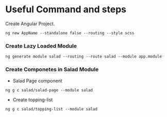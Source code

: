 
# Useful Command and steps

Create Angular Project. 
```
ng new AppName --standalone false --routing --style scss
```

### Create Lazy Loaded Module 

```
ng generate module salad --routing --route salad --module app.module
```

### Create Componetes in Salad Module
- Salad Page component
```
ng g c salad/salad-page --module salad 
```

- Create topping-list
```
ng g c salad/topping-list --module salad
```